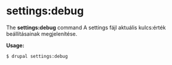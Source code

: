 # settings:debug
The **settings:debug** command A settings fájl aktuális kulcs:érték beállításainak megjelenítése.

**Usage:**
```
$ drupal settings:debug 
```
